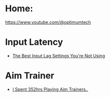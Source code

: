 # Home:
https://www.youtube.com/@optimumtech

# Input Latency
- [The Best Input Lag Settings You're Not Using](https://youtu.be/WHBMxOPAqWc)

# Aim Trainer
- [I Spent 352hrs Playing Aim Trainers..](https://youtu.be/kXQZ85B053s)
